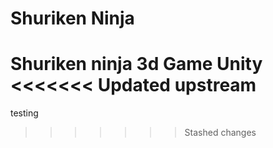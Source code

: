 # Shuriken Ninja
 Shuriken ninja 3d Game Unity
<<<<<<< Updated upstream
=======

testing
>>>>>>> Stashed changes
